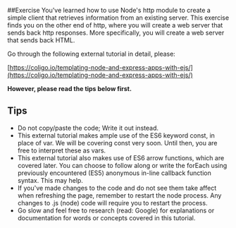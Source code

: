 ##Exercise
You've learned how to use Node's http module to create a simple client that retrieves information from an existing server. This exercise finds you on the other end of http, where you will create a web server that sends back http responses. More specifically, you will create a web server that sends back HTML.

Go through the following external tutorial in detail, please:

[https://coligo.io/templating-node-and-express-apps-with-ejs/](https://coligo.io/templating-node-and-express-apps-with-ejs/)

**However, please read the tips below first.**

## Tips
- Do not copy/paste the code; Write it out instead.
- This external tutorial makes ample use of the ES6 keyword const, in place of var. We will be covering const very soon. Until then, you are free to interpret these as vars.
- This external tutorial also makes use of ES6 arrow functions, which are covered later. You can choose to follow along or write the forEach using previously encountered (ES5) anonymous in-line callback function syntax. This may help.
- If you've made changes to the code and do not see them take affect when refreshing the page, remember to restart the node process. Any changes to .js (node) code will require you to restart the process.
- Go slow and feel free to research (read: Google) for explanations or documentation for words or concepts covered in this tutorial.